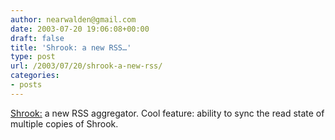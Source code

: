 ```yaml
---
author: nearwalden@gmail.com
date: 2003-07-20 19:06:08+00:00
draft: false
title: 'Shrook: a new RSS…'
type: post
url: /2003/07/20/shrook-a-new-rss/
categories:
- posts
---
```


[Shrook:](//www.fondantfancies.com/shrook/') a new RSS aggregator.  Cool feature:  ability to sync the read state of multiple copies of Shrook.




